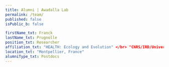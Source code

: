 ```yaml
---
title: Alumni | Awadalla Lab
permalink: /team/
published: false
isPublic_b: false

firstName_txt: Franck
lastName_txt: Prugnolle 
position_txt: Researcher
affiliation_txt: "HEALTH: Ecology and Evolution" </br> "CNRS/IRD/Universités de Montpellier"
location_txt: "Montpellier, France"
alumniType_txt: Postdocs
---
```

